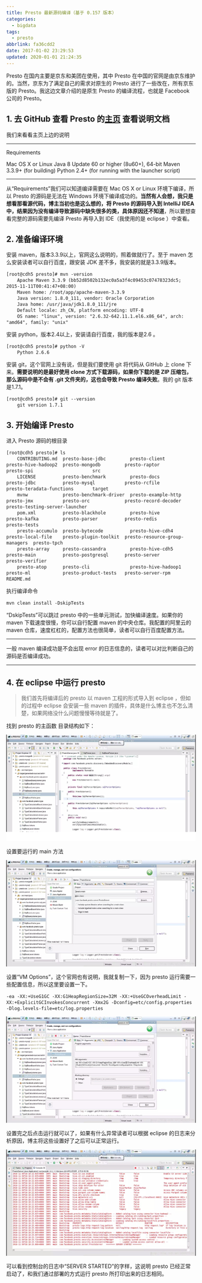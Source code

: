 ```yaml
---
title: Presto 最新源码编译（基于 0.157 版本）
categories:
  - bigdata
tags:
  - presto
abbrlink: fa36cdd2
date: 2017-01-02 23:29:53
updated: 2020-01-01 21:24:35
---
```


Presto 在国内主要是京东和美团在使用，其中 Presto 在中国的官网是由京东维护的。当然，京东为了满足自己的需求对原生的 Presto 进行了一些改在，所有京东版的 Presto。我这边文章介绍的是原生 Presto 的编译流程，也就是 Facebook 公司的 Presto。

<!--more-->

## 1. 去 GitHub 查看 Presto 的[主页](https://github.com/prestodb/presto) 查看说明文档

我们来看看主页上边的说明

* * *

Requirements

Mac OS X or Linux
Java 8 Update 60 or higher (8u60+), 64-bit
Maven 3.3.9+ (for building)
Python 2.4+ (for running with the launcher script)

* * *

从“Requirements”我们可以知道编译需要在 Mac OS X or Linux 环境下编译，所以 Presto 的源码是无法在 Windows 环境下编译成功的。**当然有人会想，我只是想看那看源代码，博主当初也是这么想的，将 Presto 的源码导入到 IntelliJ IDEA 中，结果因为没有编译导致源码中缺失很多的类，具体原因还不知道**，所以要想查看完整的源码需要先编译 Presto 再导入到 IDE（我使用的是 eclipse ）中查看。

## 2. 准备编译环境

安装 maven，版本3.3.9以上，官网这么说明的，照着做就行了。至于 maven 怎么安装读者可以自行百度，跟安装 JDK 差不多，我安装的就是3.3.9版本。

```
[root@cdh5 presto]# mvn -version
    Apache Maven 3.3.9 (bb52d8502b132ec0a5a3f4c09453c07478323dc5; 2015-11-11T00:41:47+08:00)
    Maven home: /root/app/apache-maven-3.3.9
    Java version: 1.8.0_111, vendor: Oracle Corporation
    Java home: /usr/java/jdk1.8.0_111/jre
    Default locale: zh_CN, platform encoding: UTF-8
    OS name: "linux", version: "2.6.32-642.11.1.el6.x86_64", arch: "amd64", family: "unix"
```

安装 python，版本2.4以上，安装请自行百度，我的版本是2.6 。

```
[root@cdh5 presto]# python -V
    Python 2.6.6
```

安装 git，这个官网上没有说，但是我们要使用 git 将代码从 GitHub 上 clone 下来。**需要说明的是最好使用 clone 方式下载源码，如果你下载的是 ZIP 压缩包，那么源码中是不会有 .git 文件夹的，这也会导致 Presto 编译失败**。我的 git 版本是1.7.1。

```
[root@cdh5 presto]# git --version
    git version 1.7.1
```

## 3. 开始编译 Presto

进入 Presto 源码的根目录

```
[root@cdh5 presto]# ls
    CONTRIBUTING.md  presto-base-jdbc         presto-client        presto-hive-hadoop2  presto-mongodb         presto-raptor                   presto-spi                      src
    LICENSE          presto-benchmark         presto-docs          presto-jdbc          presto-mysql           presto-rcfile                   presto-teradata-functions       target
    mvnw             presto-benchmark-driver  presto-example-http  presto-jmx           presto-orc             presto-record-decoder           presto-testing-server-launcher
    pom.xml          presto-blackhole         presto-hive          presto-kafka         presto-parser          presto-redis                    presto-tests
    presto-accumulo  presto-bytecode          presto-hive-cdh4     presto-local-file    presto-plugin-toolkit  presto-resource-group-managers  presto-tpch
    presto-array     presto-cassandra         presto-hive-cdh5     presto-main          presto-postgresql      presto-server                   presto-verifier
    presto-atop      presto-cli               presto-hive-hadoop1  presto-ml            presto-product-tests   presto-server-rpm               README.md

```

执行编译命令

```
mvn clean install -DskipTests
```

“DskipTests”可以跳过 presto 中的一些单元测试，加快编译速度。如果你的 maven 下载速度很慢，你可以自行配置 maven 的中央仓库。我配置的阿里云的 maven 仓库，速度杠杠的，配置方法也很简单，读者可以自行百度配置方法。

* * *

一般 maven 编译成功是不会出现 error 的日志信息的，读者可以对比判断自己的源码是否编译成功。
* * *

## 4. 在 eclipse 中运行 presto

> 我们首先将编译后的 presto 以 maven 工程的形式导入到 eclipse ，但如的过程中 eclipse 会安装一些 maven 的插件，具体是什么博主也不怎么清楚，如果网络没什么问题慢慢等待就是了。

找到 presto 的主函数
目录结构如下：

![](2017-01-02-presto-latest-source-compile(base-on-0.157-version)/15778854788139.jpg)

设置要运行的 main 方法

![](2017-01-02-presto-latest-source-compile(base-on-0.157-version)/15778855025192.jpg)

设置“VM Options”，这个官网也有说明，我就复制一下，因为 presto 运行需要一些配置信息，所以这里要设置一下。

```
-ea -XX:+UseG1GC -XX:G1HeapRegionSize=32M -XX:+UseGCOverheadLimit -XX:+ExplicitGCInvokesConcurrent -Xmx2G -Dconfig=etc/config.properties -Dlog.levels-file=etc/log.properties
```

![](2017-01-02-presto-latest-source-compile(base-on-0.157-version)/15778855232958.jpg)

设置完之后点击运行就可以了，如果有什么异常读者可以根据 eclipse 的日志来分析原因，博主将这些设置好了之后可以正常运行。

![](2017-01-02-presto-latest-source-compile(base-on-0.157-version)/15778855416967.jpg)

可以看到控制台的日志中“SERVER STARTED”的字样，这说明 presto 已经正常启动了，和我们通过部署的方式运行 presto 所打印出来的日志相同。